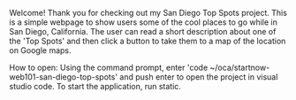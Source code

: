 Welcome!
Thank you for checking out my San Diego Top Spots project. This is a simple webpage to show users some of the cool places to go while in San Diego, California. The user can read a short description about one of the 'Top Spots' and then click a button to take them to a map of the location on Google maps.

How to open:
Using the command prompt, enter 'code ~/oca/startnow-web101-san-diego-top-spots' and push enter to open the project in visual studio code. To start the application, run static.